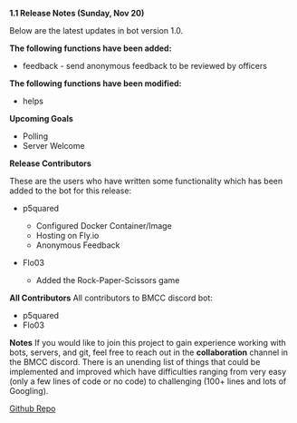 **1.1 Release Notes (Sunday, Nov 20)**

Below are the latest updates in bot version 1.0.


**The following functions have been added:**
* feedback - send anonymous feedback to be reviewed by officers


**The following functions have been modified:**

* helps

**Upcoming Goals**
* Polling
* Server Welcome

**Release Contributors**

These are the users who have written some functionality which has been added to the bot for this release:
* p5quared
  * Configured Docker Container/Image
  * Hosting on Fly.io
  * Anonymous Feedback
  
* Flo03
  * Added the Rock-Paper-Scissors game

**All Contributors**
All contributors to BMCC discord bot:
* p5quared
* Flo03

**Notes**
If you would like to join this project to gain experience working with bots, servers, and git, feel free to reach out in the **collaboration** channel in the BMCC discord.
There is an unending list of things that could be implemented and improved which have difficulties ranging from very easy (only a few lines of code or no code)
to challenging (100+ lines and lots of Googling).

[Github Repo](https://github.com/p5quared/discord-bot/)